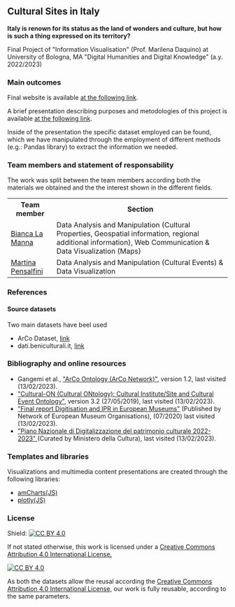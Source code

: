 <h2>Cultural Sites in Italy</h2>

<b>Italy is renown for its status as the land of wonders and culture, but how is such a thing expressed on its territory?</b>

Final Project of "Information Visualisation" (Prof. Marilena Daquino) at University of Bologna, MA "Digital Humanities and Digital Knowledge" (a.y. 2022/2023)

<h3>Main outcomes</h3>

Final website is available <a href="https://infoviz-icd.github.io/Infoviz-ICD/#">at the following link</a>.

A brief presentation describing purposes and metodologies of this project is available <a href="https://github.com/Infoviz-ICD/Infoviz-ICD/blob/b702331afb9056293d0b3c75a01bc15c45309a88/documentation.ipynb">at the following link</a>.

Inside of the presentation the specific dataset employed can be found, which we have manipulated through the employment of different methods (e.g.: Pandas library) to extract the information we needed.

<h3>Team members and statement of responsability</h3>


The work was split between the team members according both the materials we obtained and the the interest shown in the different fields.
<table>
  <tr><th>
    Team member</th>	<th>Section</th></tr>
  <tr><td><a href="mailto:bianca.lamanna@studio.unibo.it" class="social-link">Bianca La Manna</a></td>	<td>Data Analysis and Manipulation (Cultural Properties, Geospatial information, regional additional information), Web Communication & Data Visualization (Maps)</td></tr>
  <tr><td><a href="mailto:martina.pensalfini@studio.unibo.it" class="social-link">Martina Pensalfini</a></td>	<td>Data Analysis and Manipulation (Cultural Events) & Data Visualization</td></tr>

  </table>
<h3>References</h3>

<h4>Source datasets</h4>

Two main datasets have beel used
<ul>

  <li>ArCo Dataset, <a href="https://dati.beniculturali.it/arco/index.php">link</a></li>
  <li>dati.beniculturali.it, <a href="https://dati.cultura.gov.it">link</a></li>
  
  </ul>
<h3>Bibliography and online resources</h3>

<ul>
  <li>Gangemi et al., <a href="http://wit.istc.cnr.it/arco/lode/extract?lang=en&url=https://raw.githubusercontent.com/ICCD-MiBACT/ArCo/master/ArCo-release/ontologie/arco/arco.owl">"ArCo Ontology (ArCo Network)"</a>, version 1.2, last visited (13/02/2023).</li>
  <li><a href="https://ontopia-lode.agid.gov.it/lode/extract?url=https://w3id.org/italia/onto/Cultural-ON">"Cultural-ON (Cultural ONtology): Cultural Institute/Site and Cultural Event Ontology"</a>, version 3.2 (27/05/2019), last visited (13/02/2023).</li>
  <li><a href="https://www.ne-mo.org/fileadmin/Dateien/public/Publications/NEMO_Final_Report_Digitisation_and_IPR_in_European_Museums_WG_07.2020.pdf">"Final report
    Digitisation and IPR in European Museums"</a> (Published by Network of European Museum Organisations), (07/2020) last visited (13/02/2023).</li>
    <li><a href="https://digitallibrary.cultura.gov.it/wp-content/uploads/2023/01/PND_versione1_1_gen2023.pdf">"Piano Nazionale di Digitalizzazione del patrimonio culturale 2022-2023" </a>(Curated by Ministero della Cultura), last visited (13/02/2023).</li>
</ul>


<h3>Templates and libraries</h3>

Visualizations and multimedia content presentations are created through the following libraries:

<ul>
  <li><a href="https://www.amcharts.com/demos/simple-column-chart/">amCharts(JS)</a></li>
  <li><a href="https://www.amcharts.com/demos/simple-column-chart/](https://plotly.com/javascript/bar-charts/#basic-bar-chart)">plotly(JS)</a></li></ul>


<h3>License</h3>

Shield: <a href="https://creativecommons.org/licenses/by/4.0/legalcode"><img src="https://camo.githubusercontent.com/bca967b18143b8a5b2ffe78bd4a1a30f6bc21de83bd8336f748e96498af38b38/68747470733a2f2f696d672e736869656c64732e696f2f62616467652f4c6963656e73652d43432532304259253230342e302d6c69676874677265792e737667" alt="CC BY 4.0" data-canonical-src="https://img.shields.io/badge/License-CC%20BY%204.0-lightgrey.svg" style="max-width: 100%;"></a>


If not stated otherwise, this work is licensed under a <a href="https://creativecommons.org/licenses/by/4.0/legalcode">Creative Commons Attribution 4.0 International License.</a>


<a href="https://creativecommons.org/licenses/by/4.0/legalcode"><img src="https://camo.githubusercontent.com/72af7c8e70a45c471163e803748d0338b3b2b52f6b040804e549e4163de72a58/68747470733a2f2f692e6372656174697665636f6d6d6f6e732e6f72672f6c2f62792f342e302f38387833312e706e67" alt="CC BY 4.0" data-canonical-src="https://i.creativecommons.org/l/by/4.0/88x31.png" style="max-width: 100%;"></a>

As both the datasets allow the reusal according the <a href="https://creativecommons.org/licenses/by/4.0/legalcode">Creative Commons Attribution 4.0 International License</a>, our work is fully reusable, according to the same parameters.





